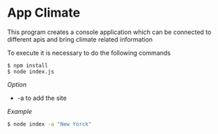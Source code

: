 # App Climate

This program creates a console application which can be connected to different apis and bring climate related information

To execute it is necessary to do the following commands

``` nashorn
$ npm install
$ node index.js
```

_Option_
- -a to add the site

_Example_
```bash
$ node index -a "New Yorck"
```
